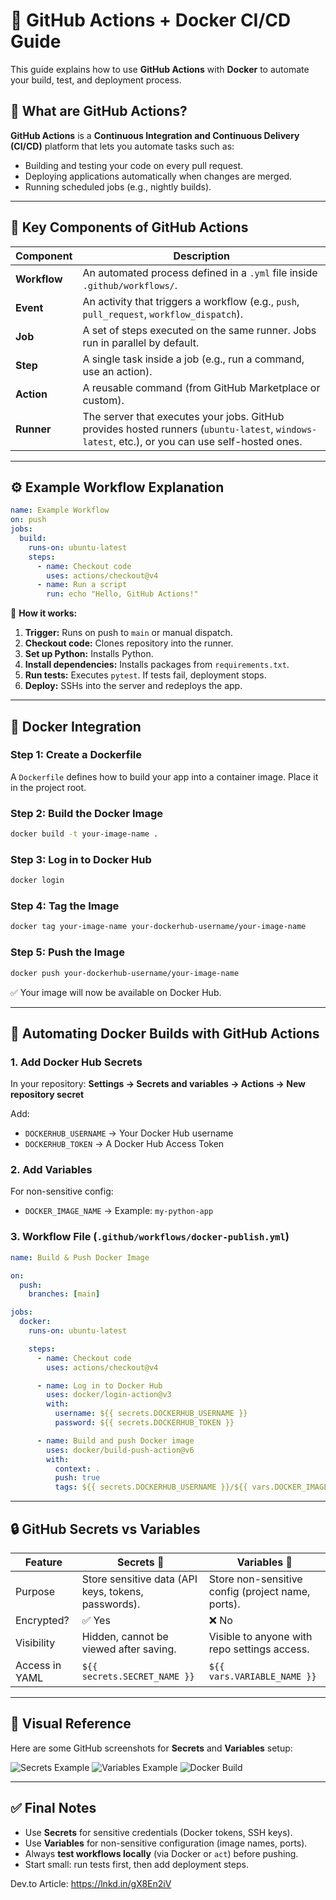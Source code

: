 
# 🚀 GitHub Actions + Docker CI/CD Guide

This guide explains how to use **GitHub Actions** with **Docker** to automate your build, test, and deployment process.


## 🔹 What are GitHub Actions?

**GitHub Actions** is a **Continuous Integration and Continuous Delivery (CI/CD)** platform that lets you automate tasks such as:

* Building and testing your code on every pull request.
* Deploying applications automatically when changes are merged.
* Running scheduled jobs (e.g., nightly builds).

---

## 🔑 Key Components of GitHub Actions

| Component    | Description                                                                                                                                    |
| ------------ | ---------------------------------------------------------------------------------------------------------------------------------------------- |
| **Workflow** | An automated process defined in a `.yml` file inside `.github/workflows/`.                                                                     |
| **Event**    | An activity that triggers a workflow (e.g., `push`, `pull_request`, `workflow_dispatch`).                                                      |
| **Job**      | A set of steps executed on the same runner. Jobs run in parallel by default.                                                                   |
| **Step**     | A single task inside a job (e.g., run a command, use an action).                                                                               |
| **Action**   | A reusable command (from GitHub Marketplace or custom).                                                                                        |
| **Runner**   | The server that executes your jobs. GitHub provides hosted runners (`ubuntu-latest`, `windows-latest`, etc.), or you can use self-hosted ones. |

---

## ⚙️ Example Workflow Explanation

```yaml
name: Example Workflow
on: push
jobs:
  build:
    runs-on: ubuntu-latest
    steps:
      - name: Checkout code
        uses: actions/checkout@v4
      - name: Run a script
        run: echo "Hello, GitHub Actions!"
```

📌 **How it works:**

1. **Trigger:** Runs on push to `main` or manual dispatch.
2. **Checkout code:** Clones repository into the runner.
3. **Set up Python:** Installs Python.
4. **Install dependencies:** Installs packages from `requirements.txt`.
5. **Run tests:** Executes `pytest`. If tests fail, deployment stops.
6. **Deploy:** SSHs into the server and redeploys the app.

---

## 🐳 Docker Integration

### **Step 1: Create a Dockerfile**

A `Dockerfile` defines how to build your app into a container image. Place it in the project root.

### **Step 2: Build the Docker Image**

```bash
docker build -t your-image-name .
```

### **Step 3: Log in to Docker Hub**

```bash
docker login
```

### **Step 4: Tag the Image**

```bash
docker tag your-image-name your-dockerhub-username/your-image-name
```

### **Step 5: Push the Image**

```bash
docker push your-dockerhub-username/your-image-name
```

✅ Your image will now be available on Docker Hub.

---

## 🤖 Automating Docker Builds with GitHub Actions

### **1. Add Docker Hub Secrets**

In your repository:
**Settings → Secrets and variables → Actions → New repository secret**

Add:

* `DOCKERHUB_USERNAME` → Your Docker Hub username
* `DOCKERHUB_TOKEN` → A Docker Hub Access Token

### **2. Add Variables**

For non-sensitive config:

* `DOCKER_IMAGE_NAME` → Example: `my-python-app`

### **3. Workflow File (`.github/workflows/docker-publish.yml`)**

```yaml
name: Build & Push Docker Image

on:
  push:
    branches: [main]

jobs:
  docker:
    runs-on: ubuntu-latest

    steps:
      - name: Checkout code
        uses: actions/checkout@v4

      - name: Log in to Docker Hub
        uses: docker/login-action@v3
        with:
          username: ${{ secrets.DOCKERHUB_USERNAME }}
          password: ${{ secrets.DOCKERHUB_TOKEN }}

      - name: Build and push Docker image
        uses: docker/build-push-action@v6
        with:
          context: .
          push: true
          tags: ${{ secrets.DOCKERHUB_USERNAME }}/${{ vars.DOCKER_IMAGE_NAME }}:latest
```

---

## 🔒 GitHub Secrets vs Variables

| Feature        | **Secrets** 🔑                                      | **Variables** 📝                                  |
| -------------- | --------------------------------------------------- | ------------------------------------------------- |
| Purpose        | Store sensitive data (API keys, tokens, passwords). | Store non-sensitive config (project name, ports). |
| Encrypted?     | ✅ Yes                                               | ❌ No                                              |
| Visibility     | Hidden, cannot be viewed after saving.              | Visible to anyone with repo settings access.      |
| Access in YAML | `${{ secrets.SECRET_NAME }}`                        | `${{ vars.VARIABLE_NAME }}`                       |

---

## 📸 Visual Reference

Here are some GitHub screenshots for **Secrets** and **Variables** setup:

![Secrets Example](https://github.com/user-attachments/assets/4e8301d9-5848-471b-a89c-d5a6e9cb4ebd)
![Variables Example](https://github.com/user-attachments/assets/3bb09f99-b56e-4b4b-84ee-f5fd9a94c1b2)
![Docker Build](https://github.com/user-attachments/assets/ebbb19bd-5efd-4801-b61f-823a68dfefe1)

---

## ✅ Final Notes

* Use **Secrets** for sensitive credentials (Docker tokens, SSH keys).
* Use **Variables** for non-sensitive configuration (image names, ports).
* Always **test workflows locally** (via Docker or `act`) before pushing.
* Start small: run tests first, then add deployment steps.


Dev.to Article: https://lnkd.in/gX8En2iV
